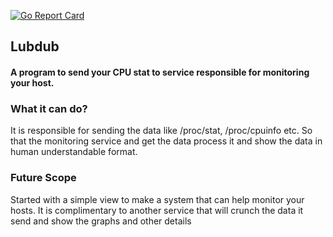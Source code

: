 [![Go Report Card](https://goreportcard.com/badge/github.com/chowmean/lubdub)](https://goreportcard.com/report/github.com/chowmean/lubdub)

## Lubdub
#### A program to send your CPU stat to service responsible for monitoring your host.

### What it can do?

It is responsible for sending the data like /proc/stat, /proc/cpuinfo etc. So that the monitoring service and get the data process it and show the data in human understandable format. 

### Future Scope

Started with a simple view to make a system that can help monitor your hosts. It is complimentary to another service that will crunch the data it send and show the graphs and other details
